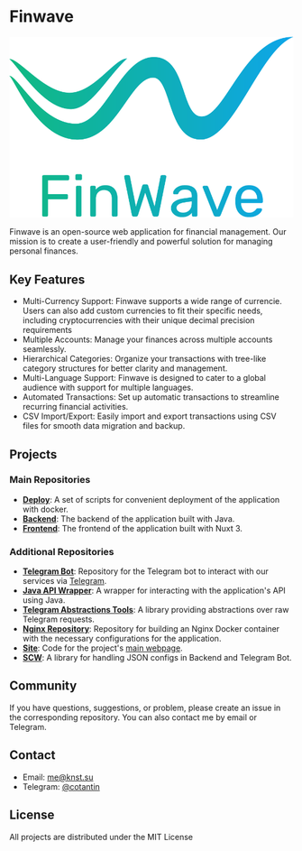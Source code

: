 # Finwave

![Finwave Logo](https://github.com/FinWave-App/.github/blob/main/icons/logo_color.png?raw=true)

Finwave is an open-source web application for financial management. Our mission is to create a user-friendly and powerful solution for managing personal finances.

## Key Features

- Multi-Currency Support: Finwave supports a wide range of currencie. Users can also add custom currencies to fit their specific needs, including cryptocurrencies with their unique decimal precision requirements
- Multiple Accounts: Manage your finances across multiple accounts seamlessly.
- Hierarchical Categories: Organize your transactions with tree-like category structures for better clarity and management.
- Multi-Language Support: Finwave is designed to cater to a global audience with support for multiple languages.
- Automated Transactions: Set up automatic transactions to streamline recurring financial activities.
- CSV Import/Export: Easily import and export transactions using CSV files for smooth data migration and backup.


## Projects

### Main Repositories
- [**Deploy**](https://github.com/FinWave-App/FinWave-Deploy): A set of scripts for convenient deployment of the application with docker.
- [**Backend**](https://github.com/FinWave-App/FinWave-Backend): The backend of the application built with Java.
- [**Frontend**](https://github.com/FinWave-App/FinWave-Frontend): The frontend of the application built with Nuxt 3.

### Additional Repositories
- [**Telegram Bot**](https://github.com/FinWave-App/FinWave-Telegram-Bot): Repository for the Telegram bot to interact with our services via [Telegram](https://telegram.org/).
- [**Java API Wrapper**](https://github.com/FinWave-App/FinWave-Java-API): A wrapper for interacting with the application's API using Java.
- [**Telegram Abstractions Tools**](https://github.com/FinWave-App/Telegram-Abstractions-Tools): A library providing abstractions over raw Telegram requests.
- [**Nginx Repository**](https://github.com/FinWave-App/FinWave-Nginx): Repository for building an Nginx Docker container with the necessary configurations for the application.
- [**Site**](https://github.com/FinWave-App/FinWave-Site): Code for the project's [main webpage](https://finwave.app).
- [**SCW**](https://github.com/FinWave-App/FinWave-SCW): A library for handling JSON configs in Backend and Telegram Bot.

## Community

If you have questions, suggestions, or problem, please create an issue in the corresponding repository. You can also contact me by email or Telegram.

## Contact

- Email: [me@knst.su](mailto:me@knst.su)
- Telegram: [@cotantin](https://t.me/cotantin)

## License

All projects are distributed under the MIT License